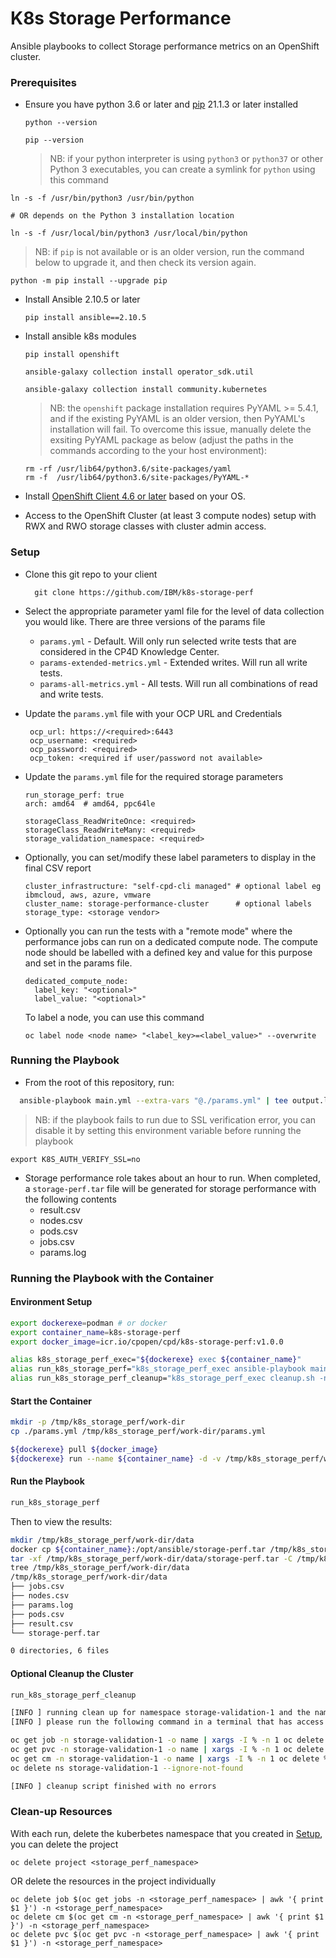 # K8s Storage Performance

Ansible playbooks to collect Storage performance metrics on an OpenShift cluster.

### Prerequisites

- Ensure you have python 3.6 or later and [pip](https://pip.pypa.io/en/stable/installation/) 21.1.3 or later installed

  `python --version`

  `pip --version`

  >NB: if your python interpreter is using `python3` or `python37` or other Python 3 executables, you can create a symlink for `python` using this command

 ```
 ln -s -f /usr/bin/python3 /usr/bin/python
 
 # OR depends on the Python 3 installation location
 
 ln -s -f /usr/local/bin/python3 /usr/local/bin/python
 ```

  >NB: if `pip` is not available or is an older version, run the command below to upgrade it, and then check its version again.
  
  `python -m pip install --upgrade pip`
  
- Install Ansible 2.10.5 or later
  
  `pip install ansible==2.10.5`

- Install ansible k8s modules

  `pip install openshift`
   
  `ansible-galaxy collection install operator_sdk.util`
  
  `ansible-galaxy collection install community.kubernetes`
  
   >NB: the `openshift` package installation requires PyYAML >= 5.4.1, and if the existing PyYAML is an older version, then PyYAML's 
   installation will fail. To overcome this issue, manually delete the exsiting PyYAML package as below (adjust the paths in the commands 
   according to the your host environment):
   
   ```
   rm -rf /usr/lib64/python3.6/site-packages/yaml
   rm -f  /usr/lib64/python3.6/site-packages/PyYAML-*
   ```
  
- Install [OpenShift Client 4.6 or later](https://mirror.openshift.com/pub/openshift-v4/x86_64/clients/ocp/4.6.31) based on your OS. 
  
- Access to the OpenShift Cluster (at least 3 compute nodes) setup with RWX and RWO storage classes with cluster admin access.

### Setup

 - Clone this git repo to your client

   ```
     git clone https://github.com/IBM/k8s-storage-perf
   ```

 - Select the appropriate parameter yaml file for the level of data collection you would like. There are three versions of the params file
    * `params.yml` - Default. Will only run selected write tests that are considered in the CP4D Knowledge Center.
    * `params-extended-metrics.yml` - Extended writes. Will run all write tests.
    * `params-all-metrics.yml` - All tests. Will run all combinations of read and write tests.
  
 - Update the `params.yml` file with your OCP URL and Credentials
 
   ```
    ocp_url: https://<required>:6443
    ocp_username: <required>
    ocp_password: <required>
    ocp_token: <required if user/password not available>
   ```
  
 - Update the `params.yml` file for the required storage parameters
   
      ```
      run_storage_perf: true
      arch: amd64  # amd64, ppc64le
      ```
 
      ```
      storageClass_ReadWriteOnce: <required> 
      storageClass_ReadWriteMany: <required> 
      storage_validation_namespace: <required>
      ```
    
 - Optionally, you can set/modify these label parameters to display in the final CSV report
    
      ```
      cluster_infrastructure: "self-cpd-cli managed" # optional label eg ibmcloud, aws, azure, vmware
      cluster_name: storage-performance-cluster      # optional labels
      storage_type: <storage vendor>
      ```

 - Optionally you can run the tests with a "remote mode" where the performance jobs can run on a dedicated compute node. The compute node 
      should be labelled with a defined key and value for this purpose and set in the params file. 

      ```
      dedicated_compute_node:
        label_key: "<optional>"
        label_value: "<optional>"
      ```

      To label a node, you can use this command

      ```
      oc label node <node name> "<label_key>=<label_value>" --overwrite
      ```
  
### Running the Playbook

 - From the root of this repository, run:
  
  ```bash
    ansible-playbook main.yml --extra-vars "@./params.yml" | tee output.log
  ```

  >NB: if the playbook fails to run due to SSL verification error, you can disable it by setting this environment variable before running the playbook

  ```
  export K8S_AUTH_VERIFY_SSL=no
  ```

 - Storage performance role takes about an hour to run. When completed, a `storage-perf.tar` file will be generated for storage performance with
   the following contents
   - result.csv
   - nodes.csv
   - pods.csv
   - jobs.csv
   - params.log
 
### Running the Playbook with the Container

#### Environment Setup

```sh
export dockerexe=podman # or docker
export container_name=k8s-storage-perf
export docker_image=icr.io/cpopen/cpd/k8s-storage-perf:v1.0.0

alias k8s_storage_perf_exec="${dockerexe} exec ${container_name}"
alias run_k8s_storage_perf="k8s_storage_perf_exec ansible-playbook main.yml --extra-vars \"@/tmp/work-dir/params.yml\" | tee output.log"
alias run_k8s_storage_perf_cleanup="k8s_storage_perf_exec cleanup.sh -n ${NAMESPACE} -d"
```

#### Start the Container

```sh
mkdir -p /tmp/k8s_storage_perf/work-dir
cp ./params.yml /tmp/k8s_storage_perf/work-dir/params.yml

${dockerexe} pull ${docker_image}
${dockerexe} run --name ${container_name} -d -v /tmp/k8s_storage_perf/work-dir:/tmp/work-dir ${docker_image}
```

#### Run the Playbook

```sh
run_k8s_storage_perf
```

Then to view the results:

```sh
mkdir /tmp/k8s_storage_perf/work-dir/data
docker cp ${container_name}:/opt/ansible/storage-perf.tar /tmp/k8s_storage_perf/work-dir/data/storage-perf.tar
tar -xf /tmp/k8s_storage_perf/work-dir/data/storage-perf.tar -C /tmp/k8s_storage_perf/work-dir/data
tree /tmp/k8s_storage_perf/work-dir/data
/tmp/k8s_storage_perf/work-dir/data
├── jobs.csv
├── nodes.csv
├── params.log
├── pods.csv
├── result.csv
└── storage-perf.tar

0 directories, 6 files
```

#### Optional Cleanup the Cluster

```sh
run_k8s_storage_perf_cleanup

[INFO ] running clean up for namespace storage-validation-1 and the namespace will be deleted
[INFO ] please run the following command in a terminal that has access to the cluster to clean up after the ansible playbooks

oc get job -n storage-validation-1 -o name | xargs -I % -n 1 oc delete % -n storage-validation-1 && \
oc get pvc -n storage-validation-1 -o name | xargs -I % -n 1 oc delete % -n storage-validation-1 && \
oc get cm -n storage-validation-1 -o name | xargs -I % -n 1 oc delete % -n storage-validation-1 && \
oc delete ns storage-validation-1 --ignore-not-found

[INFO ] cleanup script finished with no errors
```
 
### Clean-up Resources

With each run, delete the kuberbetes namespace that you created in [Setup](#setup), you can delete the project

```
oc delete project <storage_perf_namespace>
```

OR delete the resources in the project individually

```
oc delete job $(oc get jobs -n <storage_perf_namespace> | awk '{ print $1 }') -n <storage_perf_namespace>
oc delete cm $(oc get cm -n <storage_perf_namespace> | awk '{ print $1 }') -n <storage_perf_namespace>
oc delete pvc $(oc get pvc -n <storage_perf_namespace> | awk '{ print $1 }') -n <storage_perf_namespace>
```
